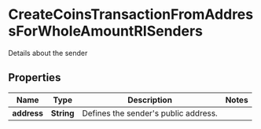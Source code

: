

# CreateCoinsTransactionFromAddressForWholeAmountRISenders

Details about the sender

## Properties

Name | Type | Description | Notes
------------ | ------------- | ------------- | -------------
**address** | **String** | Defines the sender&#39;s public address. | 



